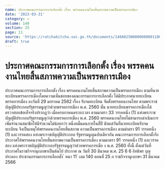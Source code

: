 ```yaml
---
name: ประกาศคณะกรรมการการเลือกตั้ง เรื่อง พรรคคนงานไทยสิ้นสภาพความเป็นพรรคการเมือง
date: '2023-03-31'
category: ก
volume: 140
section: 25
page: 11
source: 'https://ratchakitcha.soc.go.th/documents/140A025N0000000001100.pdf'
draft: true
---
```


# ประกาศคณะกรรมการการเลือกตั้ง เรื่อง พรรคคนงานไทยสิ้นสภาพความเป็นพรรคการเมือง

ประกาศคณะกรรมการการเลือกตั้ง เรื่อง พรรคคนงานไทยสิ้นสภาพความเป็นพรรคการเมือง ตามที่นายทะเบียนพรรคการเมืองโดยความเห็นชอบของคณะกรรมการการเลือกตั้ง ได้มีประกาศนายทะเบียนพรรคการเมือง ลงวันที่ 29 มกราคม 2562 เรื่อง รับจดทะเบียน จัดตั้งพรรคคนงานไทย ตามพระราชบัญญัติประกอบรัฐธรรมนูญว่าด้วยพรรคการเมือง พ.ศ. 2560 นั้น นายทะเบียนพรรคการเมืองได้ตรวจสอบข้อเท็จจริงปรากฏว่า เมื่อครบกาหนดระยะเวลา ตามมาตรา 33 วรรคหนึ่ง (1) แห่งพระราชบัญญัติประกอบรัฐธรรมนูญว่าด้วยพรรคการเมือง พ.ศ. 2560 พรรคคนงานไทยไม่สามารถดำเนินการเพิ่มจำนวนสมาชิกให้มีจำนวนไม่น้อยกว่า หนึ่งหมื่นคนภายในสี่ปี นับแต่วันที่นายทะเบียนรับจดทะเบียน จึงเป็นเหตุให้พรรคคนงานไทยสิ้นสภาพ ความเป็นพรรคการเมือง ตามมำตรา 91 วรรคหนึ่ง (1) และวรรคสอง แห่งพระราชบัญญัติประกอบ รัฐธรรมนูญฉบับเดียวกัน คณะกรรมการการเลือกตั้งจึงประกาศให้พรรคคนงานไทยสิ้นสภาพความเป็นพรรคการเมือง ตามมาตรา 91 วรรคหนึ่ง (1) และวรรคสอง แห่งพระราชบัญญัติประกอบรัฐธรรมนูญว่าด้วยพรรคการเมือ ง พ.ศ. 2560 ทั้งนี้ ตั้งแต่วันที่ประกาศในราชกิจจานุเบกษาเป็นต้นไป ประกาศ ณ วันที่ 30 มีนาคม พ.ศ. 25 6 6 อิทธิพร บุญประคอง ประธานกรรมการการเลือกตั้ง ้ หนา 11 ่ เลม 140 ตอนที่ 25 ก ราชกิจจานุเบกษา 31 มีนาคม 2566
